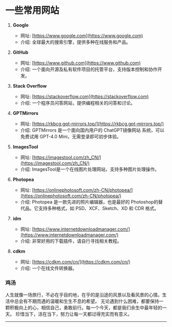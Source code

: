 # 一些常用网站

1. **Google**
    - 网址: [https://www.google.com](https://www.google.com)
    - 介绍: 全球最大的搜索引擎，提供多种在线服务和产品。

2. **GitHub**
    - 网址: [https://www.github.com](https://www.github.com)
    - 介绍: 一个面向开源及私有软件项目的托管平台，支持版本控制和协作开发。

3. **Stack Overflow**
    - 网址: [https://stackoverflow.com](https://stackoverflow.com)
    - 介绍: 一个程序员问答网站，提供编程相关的问答和讨论。

4. **GPTMirrors**
    - 网址: [https://rkbcg.gpt-mirrors.top/](https://rkbcg.gpt-mirrors.top/)
    - 介绍: GPTMirrors 是一个面向国内用户的 ChatGPT镜像网站 系统，可以免费试用 GPT-4.0 Mini，无需登录即可初步体验。

5. **ImagesTool**
    - 网址: [https://imagestool.com/zh_CN/](https://imagestool.com/zh_CN/)
    - 介绍: ImagesTool是一个在线图片处理网站，支持多种图片处理操作。

6. **Photopea**
    - 网址: [https://onlinephotosoft.com/zh-CN/photopea/](https://onlinephotosoft.com/zh-CN/photopea/)
    - 介绍: Photopea 是一款先进的照片编辑器，也是最好的 Photoshop的替代品。它支持多种格式，如 PSD、XCF、Sketch、XD 和 CDR 格式。

7. **idm**
    - 网址: [https://www.internetdownloadmanager.com/](https://www.internetdownloadmanager.com/)
    - 介绍: 非常好用的下载插件，请自行寻找相关教程。

8. **cdkm**
    - 网址: [https://cdkm.com/cn/](https://cdkm.com/cn/)
    - 介绍: 一个在线文件转换器。


### 鸡汤
人生就像一场旅行，不必在乎目的地，在乎的是沿途的风景以及看风景的心情。生活中总会有不期而遇的温暖和生生不息的希望。
无论遇到什么困难，都要保持一颗积极向上的心，相信自己，勇敢前行。每一个今天，都是我们余生中最年轻的一天。
珍惜当下，活在当下，努力让每一天都过得充实而有意义。

--------------------------------------------------------------------------------------------------------------------------